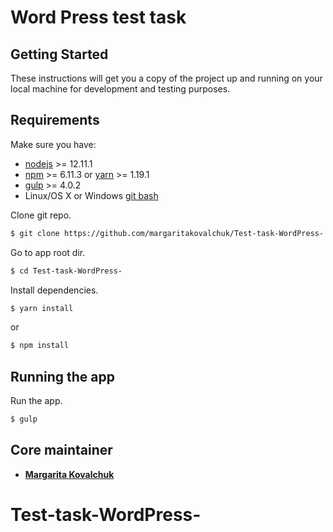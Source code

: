 # Word Press test task
## Getting Started
These instructions will get you a copy of the project up and running on your local machine for development and 
testing purposes.
## Requirements

Make sure you have:
* [nodejs](https://nodejs.org) >= 12.11.1
* [npm](https://docs.npmjs.com/) >= 6.11.3 or [yarn](https://yarnpkg.com) >= 1.19.1
* [gulp](https://gulpjs.com/) >= 4.0.2
* Linux/OS X or Windows [git bash](https://git-scm.com/downloads)

Clone git repo.
```bash
$ git clone https://github.com/margaritakovalchuk/Test-task-WordPress-
```

Go to app root dir.
```bash
$ cd Test-task-WordPress-
```

Install dependencies.
```bash
$ yarn install
```
or
```bash
$ npm install
```
## Running the app

Run the app.
```bash
$ gulp
```
## Core maintainer

* [**Margarita Kovalchuk**](https://github.com/margaritakovalchuk)
# Test-task-WordPress-
